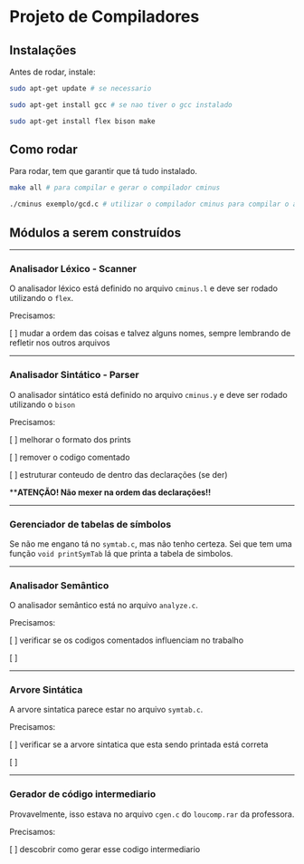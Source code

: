 # Projeto de Compiladores

## Instalações
Antes de rodar, instale:
```sh
sudo apt-get update # se necessario

sudo apt-get install gcc # se nao tiver o gcc instalado

sudo apt-get install flex bison make
```

## Como rodar
Para rodar, tem que garantir que tá tudo instalado.

```sh
make all # para compilar e gerar o compilador cminus

./cminus exemplo/gcd.c # utilizar o compilador cminus para compilar o arquivo de exemplo
```

## Módulos a serem construídos
---
### Analisador Léxico - Scanner

O analisador léxico está definido no arquivo `cminus.l` e deve ser rodado utilizando o `flex`.

Precisamos:

[ ] mudar a ordem das coisas e talvez alguns nomes, sempre lembrando de refletir nos outros arquivos

---

### Analisador Sintático - Parser
O analisador sintático está definido no arquivo `cminus.y` e deve ser rodado utilizando o `bison` 

Precisamos:

[ ] melhorar o formato dos prints

[ ] remover o codigo comentado

[ ] estruturar conteudo de dentro das declarações (se der)

****ATENÇÃO! Não mexer na ordem das declarações!!**

---

### Gerenciador de tabelas de símbolos

Se não me engano tá no `symtab.c`, mas não tenho certeza. Sei que tem uma função `void printSymTab` lá que printa a tabela de simbolos. 

---

### Analisador Semântico

O analisador semântico está no arquivo `analyze.c`. 

Precisamos:

[ ] verificar se os codigos comentados influenciam no trabalho

[ ] 

---

### Arvore Sintática

A arvore sintatica parece estar no arquivo `symtab.c`.


Precisamos:

[ ] verificar se a arvore sintatica que esta sendo printada está correta

[ ] 

---

### Gerador de código intermediario

Provavelmente, isso estava no arquivo `cgen.c` do `loucomp.rar` da professora.

Precisamos:

[ ] descobrir como gerar esse codigo intermediario